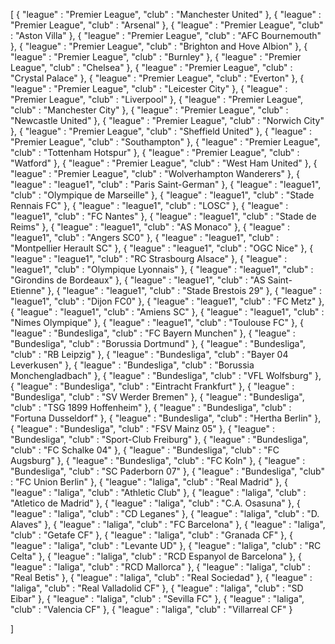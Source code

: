 [
{
  "league" : "Premier League",
  "club" : "Manchester United"
},
{
  "league" : "Premier League",
  "club" : "Arsenal"
},
{
  "league" : "Premier League",
  "club" : "Aston Villa"
},
{
  "league" : "Premier League",
  "club" : "AFC Bournemouth"
},
{
  "league" : "Premier League",
  "club" : "Brighton and Hove Albion"
},
{
  "league" : "Premier League",
  "club" : "Burnley"
},
{
  "league" : "Premier League",
  "club" : "Chelsea"
},
{
  "league" : "Premier League",
  "club" : "Crystal Palace"
},
{
  "league" : "Premier League",
  "club" : "Everton"
},
{
  "league" : "Premier League",
  "club" : "Leicester City"
},
{
  "league" : "Premier League",
  "club" : "Liverpool"
},
{
  "league" : "Premier League",
  "club" : "Manchester City"
},
{
  "league" : "Premier League",
  "club" : "Newcastle United"
},
{
  "league" : "Premier League",
  "club" : "Norwich City"
},
{
  "league" : "Premier League",
  "club" : "Sheffield United"
},
{
  "league" : "Premier League",
  "club" : "Southampton"
},
{
  "league" : "Premier League",
  "club" : "Tottenham Hotspur"
},
{
  "league" : "Premier League",
  "club" : "Watford"
},
{
  "league" : "Premier League",
  "club" : "West Ham United"
},
{
  "league" : "Premier League",
  "club" : "Wolverhampton Wanderers"
},
{
  "league" : "league1",
  "club" : "Paris Saint-German"
},
{
  "league" : "league1",
  "club" : "Olympique de Marseille"
},
{
  "league" : "league1",
  "club" : "Stade Rennais FC"
},
{
  "league" : "league1",
  "club" : "LOSC"
},
{
  "league" : "league1",
  "club" : "FC Nantes"
},
{
  "league" : "league1",
  "club" : "Stade de Reims"
},
{
  "league" : "league1",
  "club" : "AS Monaco"
},
{
  "league" : "league1",
  "club" : "Angers SC0"
},
{
  "league" : "league1",
  "club" : "Montpellier Herault SC"
},
{
  "league" : "league1",
  "club" : "OGC Nice"
},
{
  "league" : "league1",
  "club" : "RC Strasbourg Alsace"
},
{
  "league" : "league1",
  "club" : "Olympique Lyonnais"
},
{
  "league" : "league1",
  "club" : "Girondins de Bordeaux"
},
{
  "league" : "league1",
  "club" : "AS Saint-Etienne"
},
{
  "league" : "league1",
  "club" : "Stade Brestois 29"
},
{
  "league" : "league1",
  "club" : "Dijon FC0"
},
{
  "league" : "league1",
  "club" : "FC Metz"
},
{
  "league" : "league1",
  "club" : "Amiens SC"
},
{
  "league" : "league1",
  "club" : "Nimes Olympique"
},
{
  "league" : "league1",
  "club" : "Toulouse FC"
},
{
  "league" : "Bundesliga",
  "club" : "FC Bayern Munchen"
},
{
  "league" : "Bundesliga",
  "club" : "Borussia Dortmund"
},
{
  "league" : "Bundesliga",
  "club" : "RB Leipzig"
},
{
  "league" : "Bundesliga",
  "club" : "Bayer 04 Leverkusen"
},
{
  "league" : "Bundesliga",
  "club" : "Borussia Monchengladbach"
},
{
  "league" : "Bundesliga",
  "club" : "VFL Wolfsburg"
},
{
  "league" : "Bundesliga",
  "club" : "Eintracht Frankfurt"
},
{
  "league" : "Bundesliga",
  "club" : "SV Werder Bremen"
},
{
  "league" : "Bundesliga",
  "club" : "TSG 1899 Hoffenheim"
},
{
  "league" : "Bundesliga",
  "club" : "Fortuna Dusseldorf"
},
{
  "league" : "Bundesliga",
  "club" : "Hertha Berlin"
},
{
  "league" : "Bundesliga",
  "club" : "FSV Mainz 05"
},
{
  "league" : "Bundesliga",
  "club" : "Sport-Club Freiburg"
},
{
  "league" : "Bundesliga",
  "club" : "FC Schalke 04"
},
{
  "league" : "Bundesliga",
  "club" : "FC Augsburg"
},
{
  "league" : "Bundesliga",
  "club" : "FC Koln"
},
{
  "league" : "Bundesliga",
  "club" : "SC Paderborn 07"
},
{
  "league" : "Bundesliga",
  "club" : "FC Union Berlin"
},
{
  "league" : "laliga",
  "club" : "Real Madrid"
},
{
  "league" : "laliga",
  "club" : "Athletic Club"
},
{
  "league" : "laliga",
  "club" : "Atletico de Madrid"
},
{
  "league" : "laliga",
  "club" : "C.A. Osasuna"
},
{
  "league" : "laliga",
  "club" : "CD Leganes"
},
{
  "league" : "laliga",
  "club" : "D. Alaves"
},
{
  "league" : "laliga",
  "club" : "FC Barcelona"
},
{
  "league" : "laliga",
  "club" : "Getafe CF"
},
{
  "league" : "laliga",
  "club" : "Granada CF"
},
{
  "league" : "laliga",
  "club" : "Levante UD"
},
{
  "league" : "laliga",
  "club" : "RC Celta"
},
{
  "league" : "laliga",
  "club" : "RCD Espanyol de Barcelona"
},
{
  "league" : "laliga",
  "club" : "RCD Mallorca"
},
{
  "league" : "laliga",
  "club" : "Real Betis"
},
{
  "league" : "laliga",
  "club" : "Real Sociedad"
},
{
  "league" : "laliga",
  "club" : "Real Valladolid CF"
},
{
  "league" : "laliga",
  "club" : "SD Eibar"
},
{
  "league" : "laliga",
  "club" : "Sevilla FC"
},
{
  "league" : "laliga",
  "club" : "Valencia CF"
},
{
  "league" : "laliga",
  "club" : "Villarreal CF"
}

]
